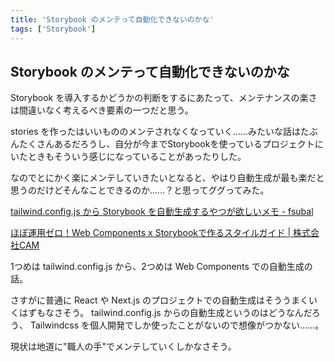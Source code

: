 ```yaml
---
title: 'Storybook のメンテって自動化できないのかな'
tags: ['Storybook']
---
```


## Storybook のメンテって自動化できないのかな

Storybook を導入するかどうかの判断をするにあたって、メンテナンスの楽さは間違いなく考えるべき要素の一つだと思う。

stories を作ったはいいもののメンテされなくなっていく……みたいな話はたぶんたくさんあるだろうし、自分が今までStorybookを使っているプロジェクトにいたときもそういう感じになっていることがあったりした。

なのでとにかく楽にメンテしていきたいとなると、やはり自動生成が最も楽だと思うのだけどそんなことできるのか……？と思ってググってみた。

[tailwind\.config\.js から Storybook を自動生成するやつが欲しいメモ \- fsubal](https://scrapbox.io/fsubal/tailwind.config.js_%E3%81%8B%E3%82%89_Storybook_%E3%82%92%E8%87%AA%E5%8B%95%E7%94%9F%E6%88%90%E3%81%99%E3%82%8B%E3%82%84%E3%81%A4%E3%81%8C%E6%AC%B2%E3%81%97%E3%81%84%E3%83%A1%E3%83%A2)

[ほぼ運用ゼロ！Web Components x Storybookで作るスタイルガイド \| 株式会社CAM](https://cam-inc.co.jp/p/techblog/484635726114194369)

1つめは tailwind.config.js から、2つめは Web Components での自動生成の話。

さすがに普通に React や Next.js のプロジェクトでの自動生成はそううまくいくはずもなさそう。 tailwind.config.js からの自動生成というのはどうなんだろう、 Tailwindcss を個人開発でしか使ったことがないので想像がつかない……。

現状は地道に"職人の手"でメンテしていくしかなさそう。
